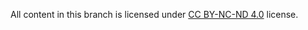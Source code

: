 All content in this branch is licensed under [CC BY-NC-ND 4.0](https://creativecommons.org/licenses/by-nc-nd/4.0/) license.
